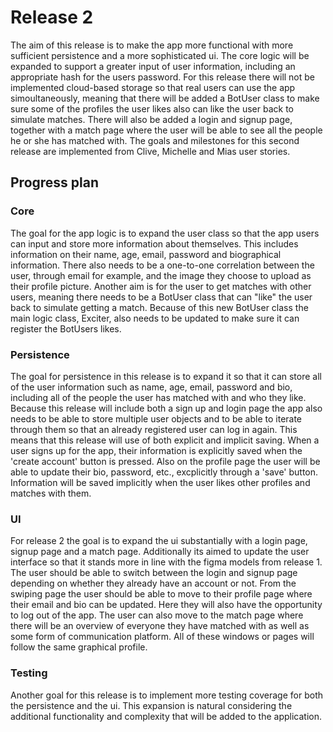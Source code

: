 # Release 2
The aim of this release is to make the app more functional with more sufficient persistence and a more sophisticated ui. The core logic will be expanded to support a greater input of user information, including an appropriate hash for the users password. For this release there will not be implemented cloud-based storage so that real users can use the app simoultaneously, meaning that there will be added a BotUser class to make sure some of the profiles the user likes also can like the user back to simulate matches. There will also be added a login and signup page, together with a match page where the user will be able to see all the people he or she has matched with. The goals and milestones for this second release are implemented from Clive, Michelle and Mias user stories.

## Progress plan
### Core
The goal for the app logic is to expand the user class so that the app users can input and store more information about themselves. This includes information on their name, age, email, password and biographical information. There also needs to be a one-to-one correlation between the user, through email for example, and the image they choose to upload as their profile picture. Another aim is for the user to get matches with other users, meaning there needs to be a BotUser class that can "like" the user back to simulate getting a match. Because of this new BotUser class the main logic class, Exciter, also needs to be updated to make sure it can register the BotUsers likes.

### Persistence
The goal for persistence in this release is to expand it so that it can store all of the user information such as name, age, email, password and bio, including all of the people the user has matched with and who they like. Because this release will include both a sign up and login page the app also needs to be able to store multiple user objects and to be able to iterate through them so that an already registered user can log in again. This means that this release will use of both explicit and implicit saving. When a user signs up for the app, their information is explicitly saved when the 'create account' button is pressed. Also on the profile page the user will be able to update their bio, password, etc., excplicitly through a 'save' button. Information will be saved implicitly when the user likes other profiles and matches with them.

### UI
For release 2 the goal is to expand the ui substantially with a login page, signup page and a match page. Additionally its aimed to update the user interface so that it stands more in line with the figma models from release 1. The user should be able to switch between the login and signup page depending on whether they already have an account or not. From the swiping page the user should be able to move to their profile page where their email and bio can be updated. Here they will also have the opportunity to log out of the app. The user can also move to the match page where there will be an overview of everyone they have matched with as well as some form of communication platform. All of these windows or pages will follow the same graphical profile.

### Testing
Another goal for this release is to implement more testing coverage for both the persistence and the ui. This expansion is natural considering the additional functionality and complexity that will be added to the application.


